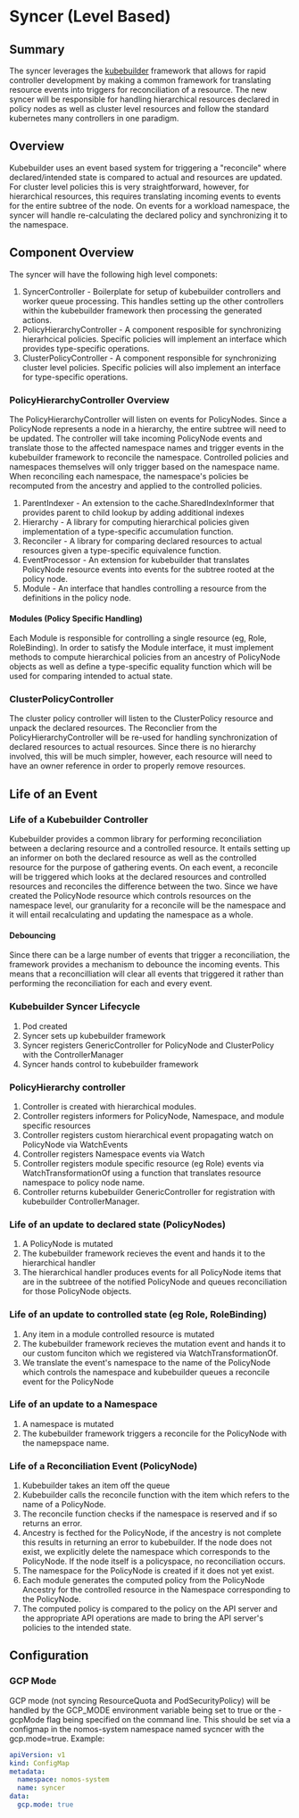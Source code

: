 # Syncer (Level Based)

## Summary

The syncer leverages the
[kubebuilder](https://github.com/kubernetes-sigs/kubebuilder) framework that
allows for rapid controller development by making a common framework for
translating resource events into triggers for reconciliation of a resource. The
new syncer will be responsible for handling hierarchical resources declared in
policy nodes as well as cluster level resources and follow the standard
kubernetes many controllers in one paradigm.

## Overview

Kubebuilder uses an event based system for triggering a "reconcile" where
declared/intended state is compared to actual and resources are updated. For
cluster level policies this is very straightforward, however, for hierarchical
resources, this requires translating incoming events to events for the entire
subtree of the node. On events for a workload namespace, the syncer will handle
re-calculating the declared policy and synchronizing it to the namespace.

## Component Overview

The syncer will have the following high level componets:

1.  SyncerController - Boilerplate for setup of kubebuilder controllers and
    worker queue processing. This handles setting up the other controllers
    within the kubebuilder framework then processing the generated actions.
1.  PolicyHierarchyController - A component resposible for synchronizing
    hierarhcical policies. Specific policies will implement an interface which
    provides type-specific operations.
1.  ClusterPolicyController - A component responsible for synchronizing cluster
    level policies. Specific policies will also implement an interface for
    type-specific operations.

### PolicyHierarchyController Overview

The PolicyHierarchyController will listen on events for PolicyNodes. Since a
PolicyNode represents a node in a hierarchy, the entire subtree will need to be
updated. The controller will take incoming PolicyNode events and translate those
to the affected namespace names and trigger events in the kubebuilder framework
to reconcile the namespace. Controlled policies and namespaces themselves will
only trigger based on the namespace name. When reconciling each namespace, the
namespace's policies be recomputed from the ancestry and applied to the
controlled policies.

1.  ParentIndexer - An extension to the cache.SharedIndexInformer that provides
    parent to child lookup by adding additional indexes
1.  Hierarchy - A library for computing hierarchical policies given
    implementation of a type-specific accumulation function.
1.  Reconciler - A library for comparing declared resources to actual resources
    given a type-specific equivalence function.
1.  EventProcessor - An extension for kubebuilder that translates PolicyNode
    resource events into events for the subtree rooted at the policy node.
1.  Module - An interface that handles controlling a resource from the
    definitions in the policy node.

#### Modules (Policy Specific Handling)

Each Module is responsible for controlling a single resource (eg, Role,
RoleBinding). In order to satisfy the Module interface, it must implement
methods to compute hierarchical policies from an ancestry of PolicyNode objects
as well as define a type-specific equality function which will be used for
comparing intended to actual state.

### ClusterPolicyController

The cluster policy controller will listen to the ClusterPolicy resource and
unpack the declared resources. The Reconclier from the PolicyHierarchyController
will be re-used for handling synchronization of declared resources to actual
resources. Since there is no hierarchy involved, this will be much simpler,
however, each resource will need to have an owner reference in order to properly
remove resources.

## Life of an Event

### Life of a Kubebuilder Controller

Kubebuilder provides a common library for performing reconciliation between a
declaring resource and a controlled resource. It entails setting up an informer
on both the declared resource as well as the controlled resource for the purpose
of gathering events. On each event, a reconcile will be triggered which looks at
the declared resources and controlled resources and reconciles the difference
between the two. Since we have created the PolicyNode resource which controls
resources on the namespace level, our granularity for a reconcile will be the
namespace and it will entail recalculating and updating the namespace as a
whole.

#### Debouncing

Since there can be a large number of events that trigger a reconciliation, the
framework provides a mechanism to debounce the incoming events. This means that
a reconcilliation will clear all events that triggered it rather than performing
the reconciliation for each and every event.

### Kubebuilder Syncer Lifecycle

1.  Pod created
1.  Syncer sets up kubebuilder framework
1.  Syncer registers GenericController for PolicyNode and ClusterPolicy with the
    ControllerManager
1.  Syncer hands control to kubebuilder framework

### PolicyHierarchy controller

1.  Controller is created with hierarchical modules.
1.  Controller registers informers for PolicyNode, Namespace, and module
    specific resources
1.  Controller registers custom hierarchical event propagating watch on
    PolicyNode via WatchEvents
1.  Controller registers Namespace events via Watch
1.  Controller registers module specific resource (eg Role) events via
    WatchTransformationOf using a function that translates resource namespace to
    policy node name.
1.  Controller returns kubebuilder GenericController for registration with
    kubebuilder ControllerManager.

### Life of an update to declared state (PolicyNodes)

1.  A PolicyNode is mutated
1.  The kubebuilder framework recieves the event and hands it to the
    hierarchical handler
1.  The hierarchical handler produces events for all PolicyNode items that are
    in the subtreee of the notified PolicyNode and queues reconciliation for
    those PolicyNode objects.

### Life of an update to controlled state (eg Role, RoleBinding)

1.  Any item in a module controlled resource is mutated
1.  The kubebuilder framework recieves the mutation event and hands it to our
    custom funciton which we registered via WatchTransformationOf.
1.  We translate the event's namespace to the name of the PolicyNode which
    controls the namespace and kubebuilder queues a reconcile event for the
    PolicyNode

### Life of an update to a Namespace

1.  A namespace is mutated
1.  The kubebuilder framework triggers a reconcile for the PolicyNode with the
    namepspace name.

### Life of a Reconciliation Event (PolicyNode)

1.  Kubebuilder takes an item off the queue
1.  Kubebuilder calls the reconcile function with the item which refers to the
    name of a PolicyNode.
1.  The reconcile function checks if the namespace is reserved and if so returns
    an error.
1.  Ancestry is fecthed for the PolicyNode, if the ancestry is not complete this
    results in returning an error to kubebuilder. If the node does not exist, we
    explicitly delete the namespace which corresponds to the PolicyNode. If the
    node itself is a policyspace, no reconciliation occurs.
1.  The namespace for the PolicyNode is created if it does not yet exist.
1.  Each module generates the computed policy from the PolicyNode Ancestry for
    the controlled resource in the Namespace corresponding to the PolicyNode.
1.  The computed policy is compared to the policy on the API server and the
    appropriate API operations are made to bring the API server's policies to
    the intended state.

## Configuration

### GCP Mode

GCP mode (not syncing ResourceQuota and PodSecurityPolicy) will be handled by
the GCP_MODE environment variable being set to true or the -gcpMode flag being
specified on the command line.  This should be set via a configmap in the
nomos-system namespace named sycncer with the gcp.mode=true.  Example:

```yaml
apiVersion: v1
kind: ConfigMap
metadata:
  namespace: nomos-system
  name: syncer
data:
  gcp.mode: true
```
